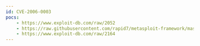 ```yaml
---
id: CVE-2006-0003
pocs:
    - https://www.exploit-db.com/raw/2052
    - https://raw.githubusercontent.com/rapid7/metasploit-framework/master/modules/exploits/windows/browser/ie_createobject.rb
    - https://www.exploit-db.com/raw/2164
---
```

